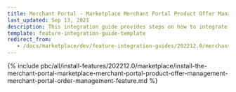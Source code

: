 ```yaml
---
title: Merchant Portal - Marketplace Merchant Portal Product Offer Management + Merchant Portal Order Management feature integration
last_updated: Sep 13, 2021
description: This integration guide provides steps on how to integrate the Marketplace Merchant Portal Product Offer Management + Merchant Portal Order Management feature into a Spryker project.
template: feature-integration-guide-template
redirect_from:
   - /docs/marketplace/dev/feature-integration-guides/202212.0/merchant-portal-marketplace-merchant-portal-product-offer-management-merchant-portal-order-management-feature-integration.html
---
```


{% include pbc/all/install-features/202212.0/marketplace/install-the-merchant-portal-marketplace-merchant-portal-product-offer-management-merchant-portal-order-management-feature.md %} <!-- To edit, see /_includes/pbc/all/install-features/202212.0/marketplace/install-the-merchant-portal-marketplace-merchant-portal-product-offer-management-merchant-portal-order-management-feature.md -->
